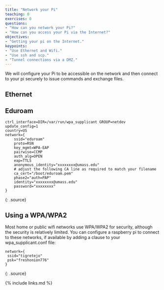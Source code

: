 ```yaml
---
title: "Network your Pi"
teaching: 0
exercises: 0
questions:
- "How can you network your Pi?"
- "How can you access your Pi via the Internet?"
objectives:
- "Getting your pi on the Internet."
keypoints:
- "Use Ethernet and Wifi."
- "Use ssh and scp."
- "Tunnel connections via a DMZ."
---
```

We will configure your Pi to be accessible on the network and then connect to your pi securely to issue commands and exchange files.

## Ethernet

## Eduroam

~~~
ctrl_interface=DIR=/var/run/wpa_supplicant GROUP=netdev
update_config=1
country=US
network={
    ssid="eduroam"
    proto=RSN
    key_mgmt=WPA-EAP
    pairwise=CCMP
    auth_alg=OPEN
    eap=TTLS
    anonymous_identity="xxxxxxxx@umass.edu"
    # adjust the following CA line as required to match your filename
    ca_cert="/boot/eduroam.pem"
    phase2="auth=PAP"
    identity="xxxxxxxx@umass.edu"
    password="xxxxxxxx"
}
~~~
{: .source}

## Using a WPA/WPA2

Most home or public wifi networks use WPA/WPA2 for security, although the security is relatively limited. You can configure a raspberry pi to connect to these networks, if available by adding a clause to your wpa_supplicant.conf file:

~~~
network={
 ssid="tigretejo"
 psk="freshonion776"
}
~~~
{: .source}

{% include links.md %}
